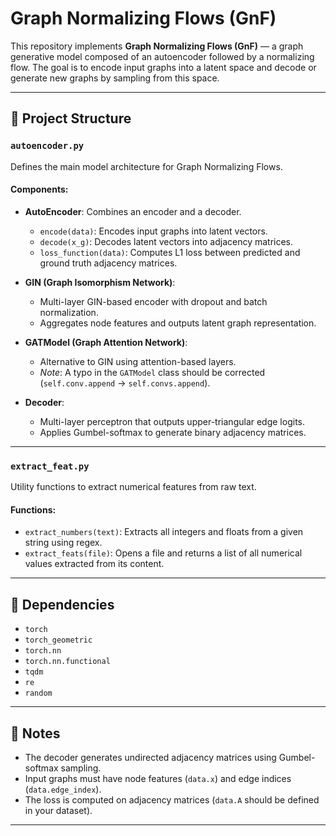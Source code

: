 # Graph Normalizing Flows (GnF)

This repository implements **Graph Normalizing Flows (GnF)** — a graph generative model composed of an autoencoder followed by a normalizing flow. The goal is to encode input graphs into a latent space and decode or generate new graphs by sampling from this space.

---

## 📁 Project Structure

### `autoencoder.py`

Defines the main model architecture for Graph Normalizing Flows.

#### Components:

- **AutoEncoder**: Combines an encoder and a decoder.
  - `encode(data)`: Encodes input graphs into latent vectors.
  - `decode(x_g)`: Decodes latent vectors into adjacency matrices.
  - `loss_function(data)`: Computes L1 loss between predicted and ground truth adjacency matrices.

- **GIN (Graph Isomorphism Network)**:
  - Multi-layer GIN-based encoder with dropout and batch normalization.
  - Aggregates node features and outputs latent graph representation.

- **GATModel (Graph Attention Network)**:
  - Alternative to GIN using attention-based layers.
  - *Note*: A typo in the `GATModel` class should be corrected (`self.conv.append` → `self.convs.append`).

- **Decoder**:
  - Multi-layer perceptron that outputs upper-triangular edge logits.
  - Applies Gumbel-softmax to generate binary adjacency matrices.

---

### `extract_feat.py`

Utility functions to extract numerical features from raw text.

#### Functions:

- `extract_numbers(text)`: Extracts all integers and floats from a given string using regex.
- `extract_feats(file)`: Opens a file and returns a list of all numerical values extracted from its content.

---

## 🔧 Dependencies

- `torch`
- `torch_geometric`
- `torch.nn`
- `torch.nn.functional`
- `tqdm`
- `re`
- `random`

---

## 📝 Notes

- The decoder generates undirected adjacency matrices using Gumbel-softmax sampling.
- Input graphs must have node features (`data.x`) and edge indices (`data.edge_index`).
- The loss is computed on adjacency matrices (`data.A` should be defined in your dataset).

---
